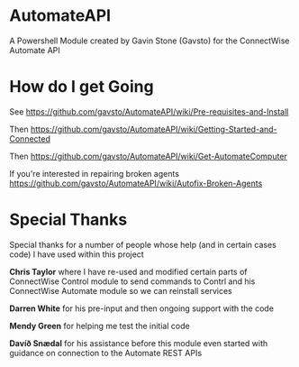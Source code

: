 # AutomateAPI
A Powershell Module created by Gavin Stone (Gavsto) for the ConnectWise Automate API

# How do I get Going
See https://github.com/gavsto/AutomateAPI/wiki/Pre-requisites-and-Install

Then https://github.com/gavsto/AutomateAPI/wiki/Getting-Started-and-Connected

Then https://github.com/gavsto/AutomateAPI/wiki/Get-AutomateComputer

If you're interested in repairing broken agents https://github.com/gavsto/AutomateAPI/wiki/Autofix-Broken-Agents

# Special Thanks
Special thanks for a number of people whose help (and in certain cases code) I have used within this project

**Chris Taylor** where I have re-used and modified certain parts of ConnectWise Control module to send commands to Contrl and his ConnectWise Automate module so we can reinstall services

**Darren White** for his pre-input and then ongoing support with the code

**Mendy Green** for helping me test the initial code

**Davíð Snædal** for his assistance before this module even started with guidance on connection to the Automate REST APIs

